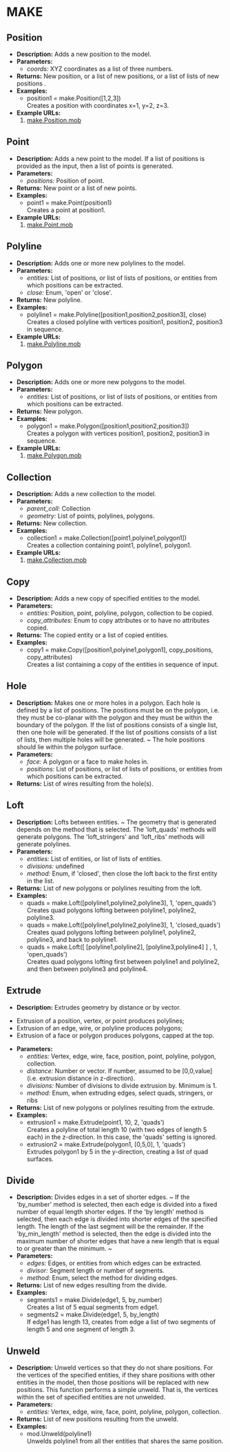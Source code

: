 # MAKE    

## Position  
* **Description:** Adds a new position to the model.  
* **Parameters:**  
  * *coords:* XYZ coordinates as a list of three numbers.  
* **Returns:** New position, or a list of new positions, or a list of lists of new positions .  
* **Examples:**  
  * position1 = make.Position([1,2,3])  
    Creates a position with coordinates x=1, y=2, z=3.  
* **Example URLs:**  
  1. [make.Position.mob](https://design-automation.github.io/mobius-parametric-modeller-0-4-18/flowchart?file=https://raw.githubusercontent.com/design-automation/mobius-parametric-modeller-0-4-18/master/assets/gallery/function_examples/make.Position.mob&node=1
)  
  
## Point  
* **Description:** Adds a new point to the model. If a list of positions is provided as the input, then a list of points is generated.  
* **Parameters:**  
  * *positions:* Position of point.  
* **Returns:** New point or a list of new points.  
* **Examples:**  
  * point1 = make.Point(position1)  
    Creates a point at position1.  
* **Example URLs:**  
  1. [make.Point.mob](https://design-automation.github.io/mobius-parametric-modeller-0-4-18/flowchart?file=https://raw.githubusercontent.com/design-automation/mobius-parametric-modeller-0-4-18/master/assets/gallery/function_examples/make.Point.mob&node=1
)  
  
## Polyline  
* **Description:** Adds one or more new polylines to the model.  
* **Parameters:**  
  * *entities:* List of positions, or list of lists of positions, or entities from which positions can be extracted.  
  * *close:* Enum, 'open' or 'close'.  
* **Returns:** New polyline.  
* **Examples:**  
  * polyline1 = make.Polyline([position1,position2,position3], close)  
    Creates a closed polyline with vertices position1, position2, position3 in sequence.  
* **Example URLs:**  
  1. [make.Polyline.mob](https://design-automation.github.io/mobius-parametric-modeller-0-4-18/flowchart?file=https://raw.githubusercontent.com/design-automation/mobius-parametric-modeller-0-4-18/master/assets/gallery/function_examples/make.Polyline.mob&node=1
)  
  
## Polygon  
* **Description:** Adds one or more new polygons to the model.  
* **Parameters:**  
  * *entities:* List of positions, or list of lists of positions, or entities from which positions can be extracted.  
* **Returns:** New polygon.  
* **Examples:**  
  * polygon1 = make.Polygon([position1,position2,position3])  
    Creates a polygon with vertices position1, position2, position3 in sequence.  
* **Example URLs:**  
  1. [make.Polygon.mob](https://design-automation.github.io/mobius-parametric-modeller-0-4-18/flowchart?file=https://raw.githubusercontent.com/design-automation/mobius-parametric-modeller-0-4-18/master/assets/gallery/function_examples/make.Polygon.mob&node=1
)  
  
## Collection  
* **Description:** Adds a new collection to the model.  
* **Parameters:**  
  * *parent_coll:* Collection  
  * *geometry:* List of points, polylines, polygons.  
* **Returns:** New collection.  
* **Examples:**  
  * collection1 = make.Collection([point1,polyine1,polygon1])  
    Creates a collection containing point1, polyline1, polygon1.  
* **Example URLs:**  
  1. [make.Collection.mob](https://design-automation.github.io/mobius-parametric-modeller-0-4-18/flowchart?file=https://raw.githubusercontent.com/design-automation/mobius-parametric-modeller-0-4-18/master/assets/gallery/function_examples/make.Collection.mob&node=1
)  
  
## Copy  
* **Description:** Adds a new copy of specified entities to the model.  
* **Parameters:**  
  * *entities:* Position, point, polyline, polygon, collection to be copied.  
  * *copy_attributes:* Enum to copy attributes or to have no attributes copied.  
* **Returns:** The copied entity or a list of copied entities.  
* **Examples:**  
  * copy1 = make.Copy([position1,polyine1,polygon1], copy_positions, copy_attributes)  
    Creates a list containing a copy of the entities in sequence of input.
  
  
## Hole  
* **Description:** Makes one or more holes in a polygon.
Each hole is defined by a list of positions.
The positions must be on the polygon, i.e. they must be co-planar with the polygon and
they must be within the boundary of the polygon.
If the list of positions consists of a single list, then one hole will be generated.
If the list of positions consists of a list of lists, then multiple holes will be generated.
~
The hole positions should lie within the polygon surface.  
* **Parameters:**  
  * *face:* A polygon or a face to make holes in.  
  * *positions:* List of positions, or list of lists of positions, or entities from which positions can be extracted.  
* **Returns:** List of wires resulting from the hole(s).  
  
## Loft  
* **Description:** Lofts between entities.
~
The geometry that is generated depends on the method that is selected.
The 'loft_quads' methods will generate polygons.
The 'loft_stringers' and 'loft_ribs' methods will generate polylines.  
* **Parameters:**  
  * *entities:* List of entities, or list of lists of entities.  
  * *divisions:* undefined  
  * *method:* Enum, if 'closed', then close the loft back to the first entity in the list.  
* **Returns:** List of new polygons or polylines resulting from the loft.  
* **Examples:**  
  * quads = make.Loft([polyline1,polyline2,polyline3], 1, 'open_quads')  
    Creates quad polygons lofting between polyline1, polyline2, polyline3.  
  * quads = make.Loft([polyline1,polyline2,polyline3], 1, 'closed_quads')  
    Creates quad polygons lofting between polyline1, polyline2, polyline3, and back to polyline1.  
  * quads = make.Loft([ [polyline1,polyline2], [polyline3,polyline4] ] , 1, 'open_quads')  
    Creates quad polygons lofting first between polyline1 and polyline2, and then between polyline3 and polyline4.
  
  
## Extrude  
* **Description:** Extrudes geometry by distance or by vector.
- Extrusion of a position, vertex, or point produces polylines;
- Extrusion of an edge, wire, or polyline produces polygons;
- Extrusion of a face or polygon produces polygons, capped at the top.  
* **Parameters:**  
  * *entities:* Vertex, edge, wire, face, position, point, polyline, polygon, collection.  
  * *distance:* Number or vector. If number, assumed to be [0,0,value] (i.e. extrusion distance in z-direction).  
  * *divisions:* Number of divisions to divide extrusion by. Minimum is 1.  
  * *method:* Enum, when extruding edges, select quads, stringers, or ribs  
* **Returns:** List of new polygons or polylines resulting from the extrude.  
* **Examples:**  
  * extrusion1 = make.Extrude(point1, 10, 2, 'quads')  
    Creates a polyline of total length 10 (with two edges of length 5 each) in the z-direction.
In this case, the 'quads' setting is ignored.  
  * extrusion2 = make.Extrude(polygon1, [0,5,0], 1, 'quads')  
    Extrudes polygon1 by 5 in the y-direction, creating a list of quad surfaces.
  
  
## Divide  
* **Description:** Divides edges in a set of shorter edges.
~
If the 'by_number' method is selected, then each edge is divided into a fixed number of equal length shorter edges.
If the 'by length' method is selected, then each edge is divided into shorter edges of the specified length.
The length of the last segment will be the remainder.
If the 'by_min_length' method is selected,
then the edge is divided into the maximum number of shorter edges
that have a new length that is equal to or greater than the minimum.
~  
* **Parameters:**  
  * *edges:* Edges, or entities from which edges can be extracted.  
  * *divisor:* Segment length or number of segments.  
  * *method:* Enum, select the method for dividing edges.  
* **Returns:** List of new edges resulting from the divide.  
* **Examples:**  
  * segments1 = make.Divide(edge1, 5, by_number)  
    Creates a list of 5 equal segments from edge1.  
  * segments2 = make.Divide(edge1, 5, by_length)  
    If edge1 has length 13, creates from edge a list of two segments of length 5 and one segment of length 3.
  
  
## Unweld  
* **Description:** Unweld vertices so that they do not share positions.
For the vertices of the specified entities, if they share positions with other entities in the model,
then those positions will be replaced with new positions.
This function performs a simple unweld.
That is, the vertices within the set of specified entities are not unwelded.  
* **Parameters:**  
  * *entities:* Vertex, edge, wire, face, point, polyline, polygon, collection.  
* **Returns:** List of new positions resulting from the unweld.  
* **Examples:**  
  * mod.Unweld(polyline1)  
    Unwelds polyline1 from all ther entities that shares the same position.
  
  
